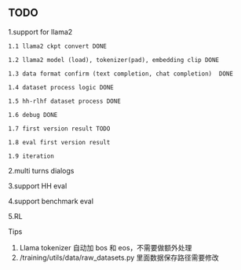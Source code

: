 ## TODO

1.support for llama2

    1.1 llama2 ckpt convert	DONE

    1.2 llama2 model (load), tokenizer(pad), embedding clip	DONE

    1.3 data format confirm (text completion, chat completion)  DONE

    1.4 dataset process logic DONE

    1.5 hh-rlhf dataset process DONE

    1.6 debug DONE

    1.7 first version result TODO

    1.8 eval first version result

    1.9 iteration

2.multi turns dialogs

3.support HH eval

4.support benchmark eval

5.RL


Tips

1. Llama tokenizer  自动加 bos 和 eos，不需要做额外处理
2. /training/utils/data/raw_datasets.py  里面数据保存路径需要修改
